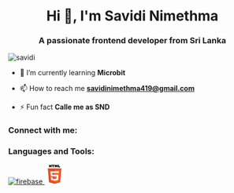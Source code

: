 <h1 align="center">Hi 👋, I'm Savidi Nimethma</h1>
<h3 align="center">A passionate frontend developer from Sri Lanka</h3>

<p align="left"> <img src="https://komarev.com/ghpvc/?username=savidi&label=Profile%20views&color=0e75b6&style=flat" alt="savidi" /> </p>

- 🌱 I’m currently learning **Microbit**

- 📫 How to reach me **savidinimethma419@gmail.com**

- ⚡ Fun fact **Calle me as SND**

<h3 align="left">Connect with me:</h3>
<p align="left">
</p>

<h3 align="left">Languages and Tools:</h3>
<p align="left"> <a href="https://firebase.google.com/" target="_blank" rel="noreferrer"> <img src="https://www.vectorlogo.zone/logos/firebase/firebase-icon.svg" alt="firebase" width="40" height="40"/> </a> <a href="https://www.w3.org/html/" target="_blank" rel="noreferrer"> <img src="https://raw.githubusercontent.com/devicons/devicon/master/icons/html5/html5-original-wordmark.svg" alt="html5" width="40" height="40"/> </a> </p>
